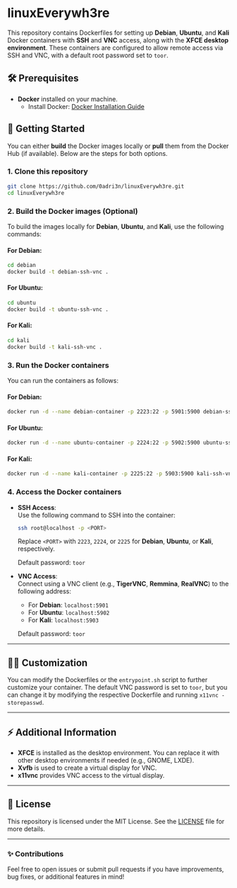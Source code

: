 # linuxEverywh3re

This repository contains Dockerfiles for setting up **Debian**, **Ubuntu**, and **Kali** Docker containers with **SSH** and **VNC** access, along with the **XFCE desktop environment**. These containers are configured to allow remote access via SSH and VNC, with a default root password set to `toor`.

## 🛠️ Prerequisites

- **Docker** installed on your machine.
  - Install Docker: [Docker Installation Guide](https://docs.docker.com/get-docker/)
  
## 🚀 Getting Started

You can either **build** the Docker images locally or **pull** them from the Docker Hub (if available). Below are the steps for both options.

### 1. **Clone this repository**
```bash
git clone https://github.com/0adri3n/linuxEverywh3re.git
cd linuxEverywh3re
```

### 2. **Build the Docker images** (Optional)
To build the images locally for **Debian**, **Ubuntu**, and **Kali**, use the following commands:

#### For Debian:
```bash
cd debian
docker build -t debian-ssh-vnc .
```

#### For Ubuntu:
```bash
cd ubuntu
docker build -t ubuntu-ssh-vnc .
```

#### For Kali:
```bash
cd kali
docker build -t kali-ssh-vnc .
```

### 3. **Run the Docker containers**

You can run the containers as follows:

#### For Debian:
```bash
docker run -d --name debian-container -p 2223:22 -p 5901:5900 debian-ssh-vnc
```

#### For Ubuntu:
```bash
docker run -d --name ubuntu-container -p 2224:22 -p 5902:5900 ubuntu-ssh-vnc
```

#### For Kali:
```bash
docker run -d --name kali-container -p 2225:22 -p 5903:5900 kali-ssh-vnc
```

### 4. **Access the Docker containers**

- **SSH Access**:  
  Use the following command to SSH into the container:
  ```bash
  ssh root@localhost -p <PORT>
  ```
  Replace `<PORT>` with `2223`, `2224`, or `2225` for **Debian**, **Ubuntu**, or **Kali**, respectively.

  Default password: `toor`

- **VNC Access**:  
  Connect using a VNC client (e.g., **TigerVNC**, **Remmina**, **RealVNC**) to the following address:
  - For **Debian**: `localhost:5901`
  - For **Ubuntu**: `localhost:5902`
  - For **Kali**: `localhost:5903`

  Default password: `toor`

---

## 🧑‍💻 Customization

You can modify the Dockerfiles or the `entrypoint.sh` script to further customize your container. The default VNC password is set to `toor`, but you can change it by modifying the respective Dockerfile and running `x11vnc -storepasswd`.

---

## ⚡ Additional Information

- **XFCE** is installed as the desktop environment. You can replace it with other desktop environments if needed (e.g., GNOME, LXDE).
- **Xvfb** is used to create a virtual display for VNC.
- **x11vnc** provides VNC access to the virtual display.

---

## 📝 License

This repository is licensed under the MIT License. See the [LICENSE](LICENSE) file for more details.

---

### ✨ Contributions
Feel free to open issues or submit pull requests if you have improvements, bug fixes, or additional features in mind!